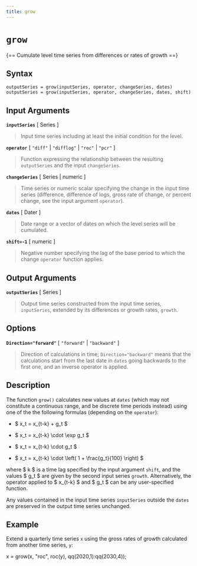 ```yaml
---
title: grow
---
```


# `grow`

{== Cumulate level time series from differences or rates of growth ==}


## Syntax

    outputSeries = grow(inputSeries, operator, changeSeries, dates)
    outputSeries = grow(inputSeries, operator, changeSeries, dates, shift)


## Input Arguments

__`inputSeries`__ [ Series ] 

> Input time series including at least the initial condition for the level.


__`operator`__ [ `"diff"` | `"difflog"` | `"roc"` | `"pcr"` ]

> Function expressing the relationship between the resulting `outputSeries`
> and the input `changeSeries`.


__`changeSeries`__ [ Series | numeric ] 

> Time series or numeric scalar specifying the change in the input time
> series (difference, difference of logs, gross rate of change, or percent
> change, see the input argument `operator`).


__`dates`__ [ Dater ] 

> Date range or a vector of dates on which the level series will be
> cumulated.


__`shift=-1`__ [ numeric ]

> Negative number specifying the lag of the base period to which the change
> `operator` function applies.


## Output Arguments

__`outputSeries`__ [ Series ] 

> Output time series constructed from the input time series, `inputSeries`,
> extended by its  differences or growth rates, `growth`.


## Options

__`Direction="forward"`__ [ `"forward"` | `"backward"` ]

> Direction of calculations in time; `Direction="backward"` means that
> the calculations start from the last date in `dates` going backwards
> to the first one, and an inverse operator is applied.


## Description

The function `grow()` calculates new values at `dates` (which may not
constitute a continuous range, and be discrete time periods instead)
using one of the the following formulas (depending on the `operator`):

* $ x_t = x_{t-k} + g_t $

* $ x_t = x_{t-k} \cdot \exp g_t $

* $ x_t = x_{t-k} \cdot g_t $

* $ x_t = x_{t-k} \cdot \left( 1 + \frac{g_t}{100} \right) $

where $ k $ is a time lag specified by the input argument `shift`, and the
values $ g_t $ are given by the second input series `growth`.
Alternatively, the operator applied to $ x_{t-k} $ and $ g_t $ can be any
user-specified function.

Any values contained in the input time series `inputSeries` outside the
`dates` are preserved in the output time series unchanged.


## Example

Extend a quarterly time series `x` using the gross rates of growth calculated
from another time series, `y`:

x = grow(x, "roc", roc(y), qq(2020,1):qq(2030,4));

